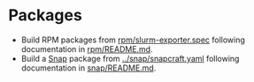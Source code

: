 # Packages

* Build RPM packages from
  [rpm/slurm-exporter.spec](rpm/slurm-exporter.spec)
  following documentation in [rpm/README.md](rpm/README.md]).
* Build a [Snap](https://snapcraft.io) package from
  [../snap/snapcraft.yaml](../snap/snapcraft.yaml) following documentation in
  [snap/README.md](snap/README.md).
